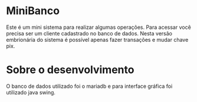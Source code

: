 # MiniBanco
Este é um mini sistema para realizar algumas operações. Para acessar você
precisa ser um cliente cadastrado no banco de dados. Nesta versão embrionária do sistema é possível apenas fazer transações e mudar chave pix.

# Sobre o desenvolvimento
O banco de dados utilizado foi o mariadb e para interface gráfica foi utilizado java swing.
